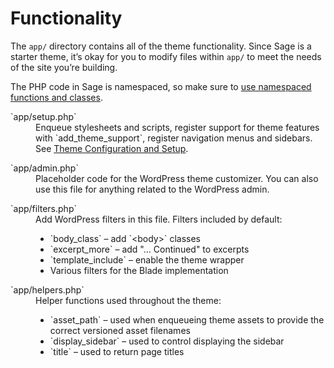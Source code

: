 # Functionality

The `app/` directory contains all of the theme functionality. Since Sage is a starter theme, it’s okay for you to modify files within `app/` to meet the needs of the site you’re building.

The PHP code in Sage is namespaced, so make sure to [use namespaced functions and classes](https://roots.io/upping-php-requirements-in-your-wordpress-themes-and-plugins/).

<dl class="dl-horizontal">
  <dt>`app/setup.php`</dt>
  <dd>Enqueue stylesheets and scripts, register support for theme features with `add_theme_support`, register navigation menus and sidebars. See <a href="/sage/docs/theme-configuration-and-setup/">Theme Configuration and Setup</a>.</dd>
</dl>
<dl class="dl-horizontal">
  <dt>`app/admin.php`</dt>
  <dd>Placeholder code for the WordPress theme customizer. You can also use this file for anything related to the WordPress admin.</dd>
</dl>
<dl class="dl-horizontal">
  <dt>`app/filters.php`</dt>
  <dd>
    Add WordPress filters in this file. Filters included by default:
    <ul>
      <li>`body_class` – add `&lt;body&gt;` classes</li>
      <li>`excerpt_more` – add "… Continued" to excerpts</li>
      <li>`template_include` – enable the theme wrapper</li>
      <li>Various filters for the Blade implementation</li>
    </ul>
  </dd>
  <dl class="dl-horizontal">
    <dt>`app/helpers.php`</dt>
    <dd>
      Helper functions used throughout the theme:
      <ul>
        <li>`asset_path` – used when enqueueing theme assets to provide the correct versioned asset filenames</li>
        <li>`display_sidebar` – used to control displaying the sidebar</li>
        <li>`title` – used to return page titles</li>
      </ul>
    </dd>
  </dl>
</dl>
